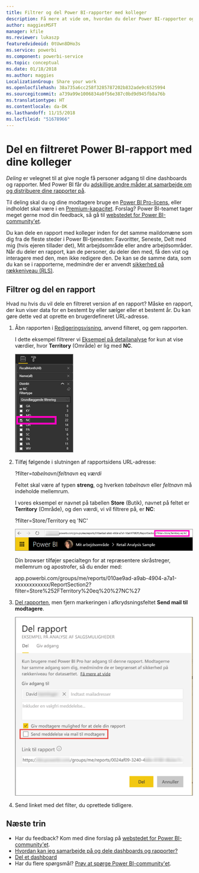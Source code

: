 ```yaml
---
title: Filtrer og del Power BI-rapporter med kolleger
description: Få mere at vide om, hvordan du deler Power BI-rapporter og filtrerede rapporter med kolleger i din organisation.
author: maggiesMSFT
manager: kfile
ms.reviewer: lukaszp
featuredvideoid: 0tUwn8DHo3s
ms.service: powerbi
ms.component: powerbi-service
ms.topic: conceptual
ms.date: 01/18/2018
ms.author: maggies
LocalizationGroup: Share your work
ms.openlocfilehash: 38a735a6cc258f3285787202b832ade9c6525994
ms.sourcegitcommit: a739a99e1006834a0f56e387c0bd9d945fb8a76b
ms.translationtype: HT
ms.contentlocale: da-DK
ms.lasthandoff: 11/15/2018
ms.locfileid: "51678966"
---
```

# <a name="share-a-filtered-power-bi-report-with-your-coworkers"></a>Del en filtreret Power BI-rapport med dine kolleger
*Deling* er velegnet til at give nogle få personer adgang til dine dashboards og rapporter. Med Power BI får du [adskillige andre måder at samarbejde om og distribuere dine rapporter på](service-how-to-collaborate-distribute-dashboards-reports.md).

Til deling skal du og dine modtagere bruge en [Power BI Pro-licens](service-features-license-type.md), eller indholdet skal være i en [Premium-kapacitet](service-premium.md). Forslag? Power BI-teamet tager meget gerne mod din feedback, så gå til [webstedet for Power BI-community'et](https://community.powerbi.com/).

Du kan dele en rapport med kolleger inden for det samme maildomæne som dig fra de fleste steder i Power BI-tjenesten: Favoritter, Seneste, Delt med mig (hvis ejeren tillader det), Mit arbejdsområde eller andre arbejdsområder. Når du deler en rapport, kan de personer, du deler den med, få den vist og interagere med den, men ikke redigere den. De kan se de samme data, som du kan se i rapporterne, medmindre der er anvendt [sikkerhed på rækkeniveau (RLS)](service-admin-rls.md). 

## <a name="filter-and-share-a-report"></a>Filtrer og del en rapport
Hvad nu hvis du vil dele en filtreret version af en rapport? Måske en rapport, der kun viser data for en bestemt by eller sælger eller et bestemt år. Du kan gøre dette ved at oprette en brugerdefineret URL-adresse.

1. Åbn rapporten i [Redigeringsvisning](consumer/end-user-reading-view.md), anvend filteret, og gem rapporten.
   
   I dette eksempel filtrerer vi [Eksempel på detailanalyse](sample-tutorial-connect-to-the-samples.md) for kun at vise værdier, hvor **Territory** (Område) er lig med **NC**.
   
   ![Ruden Rapportfilter](media/service-share-reports/power-bi-filter-report2.png)
2. Tilføj følgende i slutningen af rapportsidens URL-adresse:
   
   ?filter=*tabelnavn*/*feltnavn* eq *værdi*
   
    Feltet skal være af typen **streng**, og hverken *tabelnavn* eller *feltnavn* må indeholde mellemrum.
   
   I vores eksempel er navnet på tabellen **Store** (Butik), navnet på feltet er **Territory** (Område), og den værdi, vi vil filtrere på, er **NC**:
   
    ?filter=Store/Territory eq 'NC'
   
   ![URL-adresse til filtreret rapport](media/service-share-reports/power-bi-filter-url3.png)
   
   Din browser tilføjer specialtegn for at repræsentere skråstreger, mellemrum og apostrofer, så du ender med:
   
   app.powerbi.com/groups/me/reports/010ae9ad-a9ab-4904-a7a1-xxxxxxxxxxxx/ReportSection2?filter=Store%252FTerritory%20eq%20%27NC%27

3. [Del rapporten](service-share-dashboards.md), men fjern markeringen i afkrydsningsfeltet **Send mail til modtagere**. 

    ![Dialogboksen Deling af rapport](media/service-share-reports/power-bi-share-report-dialog.png)

4. Send linket med det filter, du oprettede tidligere.

## <a name="next-steps"></a>Næste trin
* Har du feedback? Kom med dine forslag på [webstedet for Power BI-community'et](https://community.powerbi.com/).
* [Hvordan kan jeg samarbejde på og dele dashboards og rapporter?](service-how-to-collaborate-distribute-dashboards-reports.md)
* [Del et dashboard](service-share-dashboards.md)
* Har du flere spørgsmål? [Prøv at spørge Power BI-community'et](http://community.powerbi.com/).

